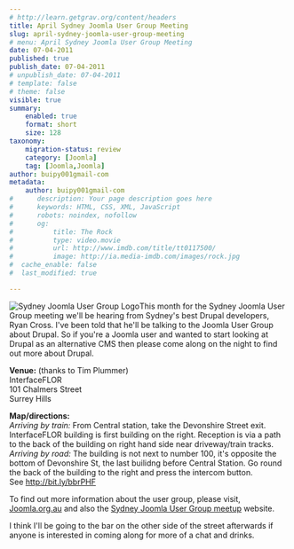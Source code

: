 ```yaml
---
# http://learn.getgrav.org/content/headers
title: April Sydney Joomla User Group Meeting
slug: april-sydney-joomla-user-group-meeting
# menu: April Sydney Joomla User Group Meeting
date: 07-04-2011
published: true
publish_date: 07-04-2011
# unpublish_date: 07-04-2011
# template: false
# theme: false
visible: true
summary:
    enabled: true
    format: short
    size: 128
taxonomy:
    migration-status: review
    category: [Joomla]
    tag: [Joomla,Joomla]
author: buipy001gmail-com
metadata:
    author: buipy001gmail-com
#      description: Your page description goes here
#      keywords: HTML, CSS, XML, JavaScript
#      robots: noindex, nofollow
#      og:
#          title: The Rock
#          type: video.movie
#          url: http://www.imdb.com/title/tt0117500/
#          image: http://ia.media-imdb.com/images/rock.jpg
#  cache_enable: false
#  last_modified: true

---
```


![Sydney Joomla User Group Logo](http://photos4.meetupstatic.com/photos/event/3/9/0/1/global_19874593.jpeg "Sydney Joomla User Group Logo")This month for the Sydney Joomla User Group meeting we'll be hearing from Sydney's best Drupal developers, Ryan Cross. I've been told that he'll be talking to the Joomla User Group about Drupal. So if you're a Joomla user and wanted to start looking at Drupal as an alternative CMS then please come along on the night to find out more about Drupal.

**Venue:** (thanks to Tim Plummer)  
 InterfaceFLOR  
 101 Chalmers Street  
 Surrey Hills

**Map/directions:**  
*Arriving by train:* From Central station, take the Devonshire Street exit. InterfaceFLOR building is first building on the right. Reception is via a path to the back of the building on right hand side near driveway/train tracks.  
*Arriving by road:* The building is not next to number 100, it's opposite the bottom of Devonshire St, the last builidng before Central Station. Go round the back of the building to the right and press the intercom button.  
 See <http://bit.ly/bbrPHF>

To find out more information about the user group, please visit, [Joomla.org.au](http://joomla.org.au/sydney-joomla-user-group/sydney-jug-next-meeting-tue-8th-march "Sydney Joomla User Group") and also the [Sydney Joomla User Group meetup](http://www.meetup.com/Joomla-User-Group-Sydney/ "Meetup") website.

I think I'll be going to the bar on the other side of the street afterwards if anyone is interested in coming along for more of a chat and drinks.